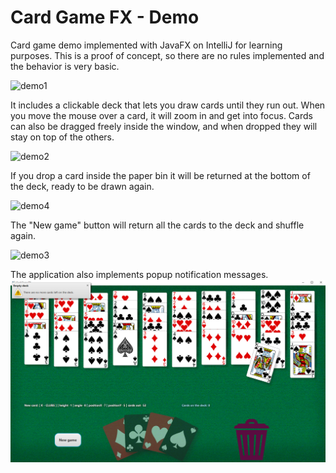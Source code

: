 # Card Game FX - Demo
Card game demo implemented with JavaFX on IntelliJ for learning purposes. This is a proof of concept, so there are no rules implemented and the behavior is very basic.


![demo1](https://user-images.githubusercontent.com/120717745/228971835-6c82cdf3-464e-44a1-8762-6c0c4304850f.gif)

It includes a clickable deck that lets you draw cards until they run out. When you move the mouse over a card, it will zoom in and get into focus. Cards can also be dragged freely inside the window, and when dropped they will stay on top of the others.


![demo2](https://user-images.githubusercontent.com/120717745/228971858-1849454e-8186-4a4b-a70d-e7aca268f60f.gif)


If you drop a card inside the paper bin it will be returned at the bottom of the deck, ready to be drawn again.

![demo4](https://user-images.githubusercontent.com/120717745/228971981-420ea11b-9756-47fb-9de2-4a6d86e8f092.gif)


The "New game" button will return all the cards to the deck and shuffle again.

![demo3](https://user-images.githubusercontent.com/120717745/228972009-c194535b-07bc-4d81-9745-08377f169f8a.gif)


The application also implements popup notification messages.
![image2.png](src%2Fmain%2Fresources%2Fimage2.png)
